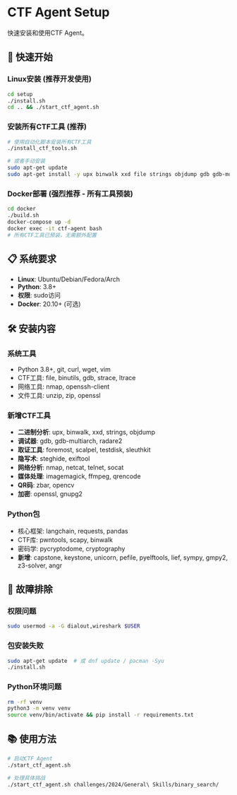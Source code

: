 # CTF Agent Setup

快速安装和使用CTF Agent。

## 🚀 快速开始

### Linux安装 (推荐开发使用)
```bash
cd setup
./install.sh
cd .. && ./start_ctf_agent.sh
```

### 安装所有CTF工具 (推荐)
```bash
# 使用自动化脚本安装所有CTF工具
./install_ctf_tools.sh

# 或者手动安装
sudo apt-get update
sudo apt-get install -y upx binwalk xxd file strings objdump gdb gdb-multiarch radare2 foremost scalpel testdisk sleuthkit steghide exiftool binutils nmap netcat-openbsd telnet socat unzip zip p7zip-full unrar imagemagick ffmpeg qrencode libzbar0 libzbar-dev libopencv-dev openssl gnupg2 git curl wget build-essential util-linux coreutils
```

### Docker部署 (强烈推荐 - 所有工具预装)  
```bash
cd docker
./build.sh
docker-compose up -d
docker exec -it ctf-agent bash
# 所有CTF工具已预装，无需额外配置
```

## 📋 系统要求

- **Linux**: Ubuntu/Debian/Fedora/Arch
- **Python**: 3.8+
- **权限**: sudo访问
- **Docker**: 20.10+ (可选)

## 🛠️ 安装内容

### 系统工具
- Python 3.8+, git, curl, wget, vim
- CTF工具: file, binutils, gdb, strace, ltrace  
- 网络工具: nmap, openssh-client
- 文件工具: unzip, zip, openssl

### 新增CTF工具
- **二进制分析**: upx, binwalk, xxd, strings, objdump
- **调试器**: gdb, gdb-multiarch, radare2
- **取证工具**: foremost, scalpel, testdisk, sleuthkit
- **隐写术**: steghide, exiftool
- **网络分析**: nmap, netcat, telnet, socat
- **媒体处理**: imagemagick, ffmpeg, qrencode
- **QR码**: zbar, opencv
- **加密**: openssl, gnupg2

### Python包
- 核心框架: langchain, requests, pandas
- CTF库: pwntools, scapy, binwalk
- 密码学: pycryptodome, cryptography
- **新增**: capstone, keystone, unicorn, pefile, pyelftools, lief, sympy, gmpy2, z3-solver, angr

## 🔧 故障排除

### 权限问题
```bash
sudo usermod -a -G dialout,wireshark $USER
```

### 包安装失败
```bash
sudo apt-get update  # 或 dnf update / pacman -Syu
./install.sh
```

### Python环境问题
```bash
rm -rf venv
python3 -m venv venv
source venv/bin/activate && pip install -r requirements.txt
```

## 📚 使用方法

```bash
# 启动CTF Agent
./start_ctf_agent.sh

# 处理具体挑战
./start_ctf_agent.sh challenges/2024/General\ Skills/binary_search/
```